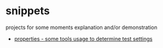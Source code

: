 # snippets
projects for some moments explanation and/or demonstration

* [properties - some tools usage to determine test settings](https://github.com/automician/snippets/tree/master/java/properties)
